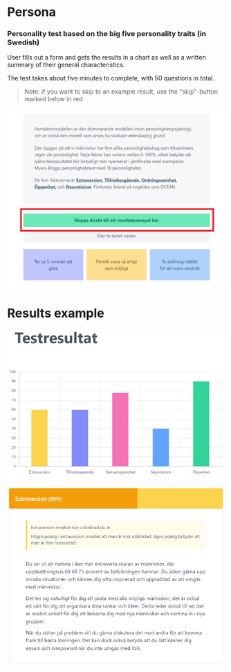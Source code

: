 # Persona
### Personality test based on the big five personality traits (in Swedish)

User fills out a form and gets the results in a chart as well as a written summary of their general characteristics.

The test takes about five minutes to complete, with 50 questions in total.

> Note: if you want to skip to an example result, use the "skip"-button marked below in red

![](/readme_assets/readmepic3.PNG)

# Results example

![](/readme_assets/readmepic1.PNG)

![](/readme_assets/readmepic2.PNG)
